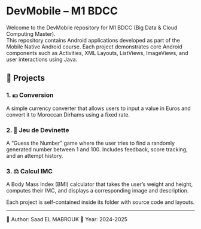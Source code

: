 # DevMobile – M1 BDCC

Welcome to the DevMobile repository for M1 BDCC (Big Data & Cloud Computing Master).  
This repository contains Android applications developed as part of the Mobile Native Android course. Each project demonstrates core Android components such as Activities, XML Layouts, ListViews, ImageViews, and user interactions using Java.

## 📱 Projects

### 1. 💶 Conversion
A simple currency converter that allows users to input a value in Euros and convert it to Moroccan Dirhams using a fixed rate.

### 2. 🎲 Jeu de Devinette
A “Guess the Number” game where the user tries to find a randomly generated number between 1 and 100. Includes feedback, score tracking, and an attempt history.

### 3. ⚖️ Calcul IMC
A Body Mass Index (BMI) calculator that takes the user’s weight and height, computes their IMC, and displays a corresponding image and description.

Each project is self-contained inside its folder with source code and layouts.

---
🧠 Author: Saad EL MABROUK
📅 Year: 2024-2025